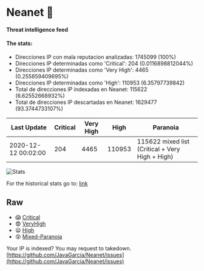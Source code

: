 # Neanet :hocho:
#### Threat intelligence feed
#### The stats:

- Direcciones IP con mala reputacion analizadas: 1745099 (100%)
- Direcciones IP determinadas como 'Critical':  204 (0.0116898812044%)
- Direcciones IP determinadas como 'Very High':  4465 (0.255859409695%)
- Direcciones IP determinadas como 'High':  110953 (6.35797739842)
- Total de direcciones IP indexadas en Neanet:  115622 (6.62552668932%)
- Total de direcciones IP descartadas en Neanet:  1629477 (93.3744733107%)

| Last Update | Critical | Very High | High | Paranoia |
| --- | --- | --- | --- | --- |
| 2020-12-12 00:02:00 | 204 | 4465 | 110953 | 115622 mixed list (Critical + Very High + High)|

![Stats](https://docs.google.com/spreadsheets/d/e/2PACX-1vSnaNMIXVabIpDJjufMlzH7poXnshF3mgd8Is1g9ytUEzVsP5my4Trn8f-xkoLLQ38xpL3HtmUexLo6/pubchart?oid=501124687&format=image)

For the historical stats go to: [link](/stats.csv)
## Raw
- :scream: [Critical](https://raw.githubusercontent.com/JavaGarcia/Neanet/master/blacklists/neanet_critical.txt)
- :fearful: [VeryHigh](https://raw.githubusercontent.com/JavaGarcia/Neanet/master/blacklists/neanet_veryHigh.txtt)
- :frowning: [High](https://raw.githubusercontent.com/JavaGarcia/Neanet/master/blacklists/neanet_high.txt)
- :dizzy_face: [Mixed-Paranoia](https://raw.githubusercontent.com/JavaGarcia/Neanet/master/blacklists/neanet_all.txt)


Your IP is indexed? You may request to takedown. [https://github.com/JavaGarcia/Neanet/issues](https://github.com/JavaGarcia/Neanet/issues)
































































































































































































































































































































































































































































































































































































































































































































































































































































































































































































































































































































































































































































































































































































































































































































































































































































































































































































































































































































































































































































































































































































































































































































































































































































































































































































































































































































































































































